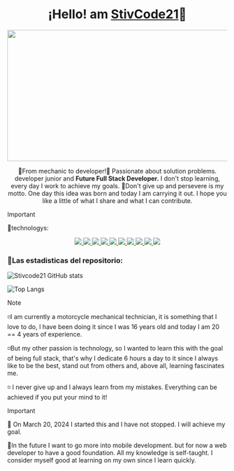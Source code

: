 <div align="center">
  <h1>¡Hello! am <a href="https://github.com/stivcode21">StivCode21</a>👋</h1>
  <img src="https://media.giphy.com/media/v1.Y2lkPTc5MGI3NjExZTBpajhkdHNhcTRwNDhoanUzY2NxbzVsMDBzYzc4bmJwc2p1NTUzdSZlcD12MV9pbnRlcm5hbF9naWZfYnlfaWQmY3Q9Zw/JqmupuTVZYaQX5s094/giphy.gif" width="600" height="300">
  <p>🔧From mechanic to developer!🔧 Passionate about solution problems. developer junior and <strong>Future Full Stack Developer.</strong> I don't stop learning, every day I work to achieve my goals.
📌Don't give up and persevere is my motto. One day this idea was born and today I am carrying it out. I hope you like a little of what I share and what I can contribute.</p>
</div>

> [!IMPORTANT]
> 🔧technologys:
> <div id="badges" align="center">
> <a href=" ">
>   <img src="https://img.shields.io/badge/Visual_Studio_Code-0078D4?style=for-the-badge&logo=visual%20studio%20code&logoColor=white"/>
>    <img src="https://img.shields.io/badge/Git-F05032?style=for-the-badge&logo=git&logoColor=white"/>
>   <img src="https://img.shields.io/badge/GitHub-100000?style=for-the-badge&logo=github&logoColor=white"/>  
>    <img src="https://img.shields.io/badge/HTML5-E34F26?style=for-the-badge&logo=html5&logoColor=white"/>
>   <img src="https://img.shields.io/badge/CSS3-1572B6?style=for-the-badge&logo=css3&logoColor=white"/>
>   <img src="https://img.shields.io/badge/JavaScript-323330?style=for-the-badge&logo=javascript&logoColor=F7DF1E"/>
>   <img src="https://img.shields.io/badge/Microsoft_Excel-217346?style=for-the-badge&logo=microsoft-excel&logoColor=white"/>
>   <img src="https://img.shields.io/badge/Microsoft_PowerPoint-B7472A?style=for-the-badge&logo=microsoft-powerpoint&logoColor=white"/>
>   <img src="https://img.shields.io/badge/Microsoft_Office-D83B01?style=for-the-badge&logo=microsoft-office&logoColor=white"/>
>    <img src="https://img.shields.io/badge/Microsoft_Word-2B579A?style=for-the-badge&logo=microsoft-word&logoColor=white"/>    
>  </a>
> </div>
  <h3>🔎Las estadisticas del repositorio:</h3>

![Stivcode21 GitHub stats](https://github-readme-stats.vercel.app/api?username=stivcode21&show_icons=true&theme=dark)

![Top Langs](https://github-readme-stats.vercel.app/api/top-langs/?username=stivcode21&layout=compact&theme=dark)

> [!NOTE]
> ◽I am currently a motorcycle mechanical technician, it is something that I love to do, I have been doing it since I was 16 years old and today I am 20 == 4 years of experience.
> 
> ◽But my other passion is technology, so I wanted to learn this with the goal of being full stack, that's why I dedicate 6 hours a day to it since I always like to be the best, stand out from others and, above all, learning fascinates me.
>
>◽ I never give up and I always learn from my mistakes.
Everything can be achieved if you put your mind to it!

> [!IMPORTANT]
> 🔻 On March 20, 2024 I started this and I have not stopped. I will achieve my goal.
>
>🔻In the future I want to go more into mobile development. but for now a web developer 
  to have a good foundation.
  All my knowledge is self-taught. I consider myself good at learning on my own since I 
  learn quickly.
